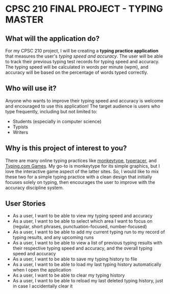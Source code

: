 # CPSC 210 FINAL PROJECT - TYPING MASTER

## What will the application do?
For my CPSC 210 project, I will be creating a **typing practice application** that measures the user's *typing speed and accuracy*. 
The user will be able to track their previous typing test records for typing speed and accuracy.
The typing speed will be calculated in words per minute (wpm), and accuracy will be based on the percentage of words typed correctly. 

## Who will use it?
Anyone who wants to improve their typing speed and accuracy is welcome and encouraged to use this application! 
The target audience is users who type frequently, including but not limited to:
- Students (especially in computer science)
- Typists
- Writers

## Why is this project of interest to you?
There are many online typing practices like [monkeytype](https://monkeytype.com/), [typeracer](https://play.typeracer.com/), and [Typing.com Games](https://www.typing.com/student/games). My go-to is monkeytype for its simple graphics, but I love the interactive game aspect of the latter sites. So, I would like to mix these two for a simple typing practice with a clean design that initially focuses solely on typing, then encourages the user to improve with the accuracy discipline system. 


## User Stories
- As a user, I want to be able to view my typing speed and accuracy 
- As a user, I want to be able to select which area I want to focus on 
            (regular, short phrases, punctuation-focused, number-focused)
- As a user, I want to be able to add my current typing run to my record of typing results, and any upcoming runs 
- As a user, I want to be able to view a list of previous typing results 
            with their respective typing speed and accuracy, and the overall typing speed and accuracy
- As a user, I want to be able to save my typing history to file
- As a user, I want to be able to load my last typing history automatically when I open the application
- As a user, I want to be able to clear my typing history
- As a user, I want to be able to reload my last deleted typing history, just in case I accidentally clear it
